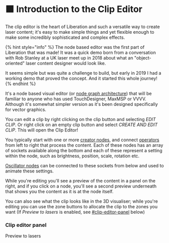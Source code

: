 # 🟧 Introduction to the Clip Editor

The clip editor is the heart of Liberation and such a versatile way to create laser content; it's easy to make simple things and yet flexible enough to make some incredibly sophisticated and complex effects.&#x20;

{% hint style="info" %}
The node based editor was the first part of Liberation that was made! It was a quick demo born from a conversation with Rob Stanley at a UK laser meet up in 2018 about what an "object-oriented" laser content designer would look like.

It seems simple but was quite a challenge to build, but early in 2019  I had a working demo that proved the concept. And it started this whole journey!
{% endhint %}

It's a node based visual editor (or [node graph architecture](https://en.wikipedia.org/wiki/Node_graph_architecture#Node_graph)) that will be familiar to anyone who has used TouchDesigner, MaxMSP or VVVV. Although it's somewhat simpler version as it's been designed specifically for vector graphics.&#x20;

You can edit a clip by right clicking on the clip button and selecting _EDIT CLIP_. Or right click on an empty clip button and select _CREATE AND EDIT CLIP_. This will open the Clip Editor!

You typically start with one or more [creator nodes](creator-nodes.md), and connect [operators](operator-nodes/) from left to right that process the content. Each of these nodes has an array of sockets available along the bottom and each of these represent a setting within the node, such as brightness, position, scale, rotation etc.&#x20;

[Oscillator nodes](oscillators/) can be connected to these sockets from below and used to animate these settings.&#x20;

While you're editing you'll see a preview of the content in a panel on the right, and if you click on a node, you'll see a second preview underneath that shows you the content as it is at the node itself. &#x20;

You can also see what the clip looks like in the 3D visualiser; while you're editing you can use the zone buttons to allocate the clip to the zones you want (If _Preview to lasers_ is enabled, see [#clip-editor-panel](clip-editor-intro.md#clip-editor-panel "mention") below)

### Clip editor panel

Preview to lasers&#x20;
